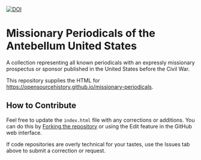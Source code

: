 [![DOI](https://zenodo.org/badge/DOI/10.5281/zenodo.2575068.svg)](https://doi.org/10.5281/zenodo.2575068)

# Missionary Periodicals of the Antebellum United States
A collection representing all known periodicals with an expressly missionary prospectus or sponsor published in the United States before the Civil War.

This repository supplies the HTML for https://opensourcehistory.github.io/missionary-periodicals.

## How to Contribute
Feel free to update the `index.html` file with any corrections or additions. You can do this by [Forking the repository](https://guides.github.com/activities/forking/) or using the Edit feature in the GitHub web interface.

If code repositories are overly technical for your tastes, use the Issues tab above to submit a correction or request.